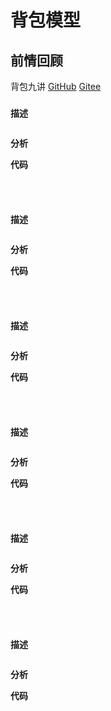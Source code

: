 # 背包模型

## 前情回顾 

背包九讲  [GitHub](https://github.com/LYNBZ1018/algorithm/blob/master/AlgorithmNote/1000%E8%83%8C%E5%8C%85%E4%B9%9D%E8%AE%B2.md)    [Gitee](https://gitee.com/lynbz1018/algorithm/blob/master/AlgorithmNote/1000%E8%83%8C%E5%8C%85%E4%B9%9D%E8%AE%B2.md)



### #

**描述**

```markdown

```

**分析**



**代码**

```c++

```

​          

### #

**描述**

```markdown

```

**分析**



**代码**

```c++

```

​          

### #

**描述**

```markdown

```

**分析**



**代码**

```c++

```

​          

### #

**描述**

```markdown

```

**分析**



**代码**

```c++

```

​          

### #

**描述**

```markdown

```

**分析**



**代码**

```c++

```

​          

### #

**描述**

```markdown

```

**分析**



**代码**

```c++

```